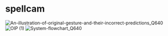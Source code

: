 # spellcam

![An-illustration-of-original-gesture-and-their-incorrect-predictions_Q640](https://user-images.githubusercontent.com/71749153/195626659-2b5fb1cb-fa5b-4b37-b952-8402d17a1b2e.jpg)
![OIP (1)](https://user-images.githubusercontent.com/71749153/195626781-de581a88-f0c2-4b59-b43b-bf54fe4c0c3b.jpg)
![System-flowchart_Q640](https://user-images.githubusercontent.com/71749153/195626935-44956248-b987-4d56-9009-9cdb918b5736.jpg)
